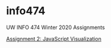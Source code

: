 # info474
UW INFO 474 Winter 2020 Assignments

[Assignment 2: JavaScript Visualization](https://gradyat.github.io/info474/a2/)
